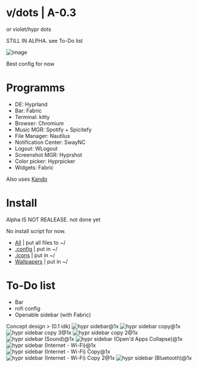 # v/dots | A-0.3
or violet/hypr dots

STILL IN ALPHA. see To-Do list

![image](https://github.com/user-attachments/assets/dfc096c0-5ad3-4068-8c8d-8f78da19c17c)


Best config for now

# Programms
+ DE: Hyprland
+ Bar: Fabric
+ Terminal: kitty
+ Browser: Chromium
+ Music MGR: Spotify + Spicitefy
+ File Manager: Nautilus
+ Notification Center: SwayNC
+ Logout: WLogout
+ Screenshot MGR: Hyprshot
+ Color picker: Hyprpicker
+ Widgets: Fabric

Also uses [Kando](https://github.com/kando-menu/kando)

# Install
Alpha IS NOT REALEASE. not done yet

No install script for now.

+ [All](https://github.com/r0l1ka/rolika-hypr-dots/releases/download/Alpha/v.dots.zip) | put all files to ~/
+ [.config](https://github.com/r0l1ka/rolika-hypr-dots/releases/download/Alpha/v.dots.-.config.zip)    | put in ~/
+ [.icons](https://github.com/r0l1ka/rolika-hypr-dots/releases/download/Alpha/v.dots.-.icons.zip)     | put in ~/
+ [Wallpapers](https://github.com/r0l1ka/rolika-hypr-dots/releases/download/Alpha/v.dots.-.wallpapers.zip) | put in ~/

# To-Do list
+ Bar
+ rofi config
+ Openable sidebar (with Fabric)

Concept design > (0.1 idk)
![hypr sidebar@1x](https://github.com/user-attachments/assets/d07c71be-6208-402d-af71-2c11c6e7fff4)
![hypr sidebar copy@1x](https://github.com/user-attachments/assets/83e94841-9f5a-4d37-81e9-800be20ab65a)
![hypr sidebar copy 3@1x](https://github.com/user-attachments/assets/641531ce-72b5-4c68-8097-d0a113cf723c)
![hypr sidebar copy 2@1x](https://github.com/user-attachments/assets/58f1ddc0-51e1-400b-878d-fcb8e8391e7d)
![hypr sidebar (Sound)@1x](https://github.com/user-attachments/assets/4ebcb41c-55d7-4db5-a3e7-9f3a0d0f83b0)
![hypr sidebar (Open'd Apps Collapse)@1x](https://github.com/user-attachments/assets/98c0b622-d682-4333-bebf-d9be5afa064e)
![hypr sidebar (Internet - Wi-Fi)@1x](https://github.com/user-attachments/assets/f2d259f3-12d7-4aa0-88df-dcb62acd2ef4)
![hypr sidebar (Internet - Wi-Fi) Copy@1x](https://github.com/user-attachments/assets/0e25b389-b25c-4931-b266-f5533381828c)
![hypr sidebar (Internet - Wi-Fi) Copy 2@1x](https://github.com/user-attachments/assets/6d94e103-3c93-42ff-a593-8fa52bc7c0eb)
![hypr sidebar (Bluetooth)@1x](https://github.com/user-attachments/assets/7a0faa64-34f4-4403-aa63-b8b2ae1718a0)

